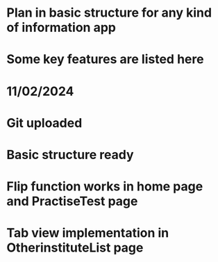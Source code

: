 # Plan in basic structure for any kind of information app 
# Some key features are listed here

# 11/02/2024
# Git uploaded 
# Basic structure ready
# Flip function works in home page and PractiseTest page 
# Tab view implementation in OtherinstituteList page 


